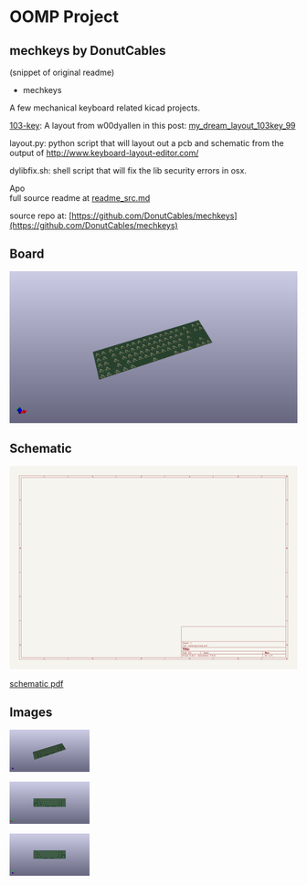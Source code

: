 # OOMP Project  
## mechkeys  by DonutCables  
  
(snippet of original readme)  
  
- mechkeys  
  
A few mechanical keyboard related kicad projects.  
  
[103-key](http://www.keyboard-layout-editor.com/--@@=PrtSc&=Scroll%20Lock&=Pause%0ABreak&_x:1.25%3B&=Esc&_x:1%3B&=F1&=F2&=F3&=F4&_x:0.5%3B&=F5&=F6&=F7&=F8&_x:0.5%3B&=F9&=F10&=F11&=F12&_x:0.25&a:7%3B&=Home&=End%3B&@_y:0.5%3B&=Num%20Lock&=%2F%2F&=*&=-&_x:0.25&a:4%3B&=%7E%0A%60&=!%0A1&=%2F@%0A2&=%23%0A3&=$%0A4&=%25%0A5&=%5E%0A6&=%2F&%0A7&=*%0A8&=%28%0A9&=%29%0A0&=%2F_%0A-&=+%0A%2F=&_w:2%3B&=Backspace&_x:0.25&a:7%3B&=Ins&=PgUp%3B&@_f:3%3B&=7%0AHome&=8%0A%E2%86%91&=9%0APgUp&_h:2%3B&=+&_x:0.25&a:4&w:1.5%3B&=Tab&=Q&=W&=E&=R&=T&=Y&=U&=I&=O&=P&=%7B&=%7D&_w:1.5%3B&=%7C&_x:0.25%3B&=Del&=PgDn%3B&@=4%0A%E2%86%90&=5&=6%0A%E2%86%92&_x:1.25&a:4&w:1.75%3B&=Caps%20Lock&=A&=S&=D&=F&=G&=H&=J&=K&=L&=%2F:&=%22&_w:2.25%3B&=Enter%3B&@=1%0AEnd&=2%0A%E2%86%93&=3%0APgDn&_h:2%3B&=Enter&_x:0.25&a:4&w:2.25%3B&=Shift&=Z&=X&=C&=V&=B&=N&=M&=%3C&=%3E&=%3F&_w:2.75%3B&=Shift&_x:0.25%3B&=%E2%86%91%3B&@_w:2%3B&=0%0AIns&=.%0ADel&_x:1.25&a:4&w:1.25%3B&=Ctrl&_w:1.25%3B&=Win&_w:1.25%3B&=Alt&_w:6.25%3B&=&_a:4&w:1.25%3B&=Alt&_w:1.25%3B&=Win&_w:1.25%3B&=Menu&_x:0.5&a:7%3B&=%E2%86%90&=%E2%86%93&=%E2%86%92): A layout from w00dyallen in this post: [my_dream_layout_103key_99](https://www.reddit.com/r/MechanicalKeyboards/comments/4l9j7y/my_dream_layout_103key_99/)  
  
layout.py: python script that will layout out a pcb and schematic from the output of http://www.keyboard-layout-editor.com/  
  
dylibfix.sh: shell script that will fix the lib security errors in osx.  
  
Apo  
  full source readme at [readme_src.md](readme_src.md)  
  
source repo at: [https://github.com/DonutCables/mechkeys](https://github.com/DonutCables/mechkeys)  
## Board  
  
[![working_3d.png](working_3d_600.png)](working_3d.png)  
## Schematic  
  
[![working_schematic.png](working_schematic_600.png)](working_schematic.png)  
  
[schematic pdf](working_schematic.pdf)  
## Images  
  
[![working_3d.png](working_3d_140.png)](working_3d.png)  
  
[![working_3d_back.png](working_3d_back_140.png)](working_3d_back.png)  
  
[![working_3d_front.png](working_3d_front_140.png)](working_3d_front.png)  
